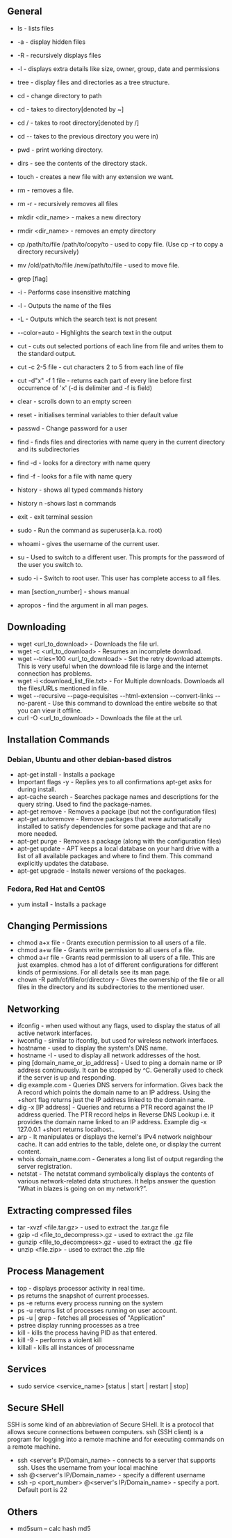 ## General
- ls - lists files
- -a - display hidden files
- -R - recursively displays files
- -l - displays extra details like size, owner, group, date and permissions
- tree <path> - display files and directories as a tree structure.
- cd <path> - change directory to path
- cd - takes to <user> directory[denoted by ~]
- cd / - takes to root directory[denoted by /]
- cd -- takes to the previous directory you were in)
- pwd - print working directory. 
- dirs - see the contents of the directory stack.
- touch <filename>- creates a new file with any extension we want.
- rm <filename> - removes a file.
- rm -r <directory> - recursively removes all files 
- mkdir <dir_name> - makes a new directory
- rmdir <dir_name> - removes an empty directory
- cp /path/to/file /path/to/copy/to - used to copy file.
 (Use cp -r to copy a directory recursively)
- mv /old/path/to/file /new/path/to/file - used to move file.
- grep [flag] <text to search> <files to search in>
- -i - Performs case insensitive matching
- -l - Outputs the name of the files 
- -L - Outputs which the search text is not present
- --color=auto - Highlights the search text in the output
- cut - cuts out selected portions of each line from file and writes them to the standard output.
- cut -c 2-5 file - cut characters 2 to 5 from each line of file
- cut -d"x" -f 1 file - returns each part of every line before first occurrence of 'x' (-d is delimiter and -f is field)

- clear - scrolls down to an empty screen
- reset - initialises terminal variables to thier default value
- passwd <username> - Change password for a user
- find <query> - finds files and directories with name query in the current directory and its subdirectories
- find -d <query> - looks for a directory with name query
- find -f <query> - looks for a file with name query
- history - shows all typed commands history
- history n -shows last n commands
- exit - exit terminal session

- sudo <command> - Run the command as superuser(a.k.a. root)
- whoami - gives the username of the current user.
- su <username> - Used to switch to a different user. This prompts for the password of the user you switch to.
- sudo -i - Switch to root user. This user has complete access to all files.
- man [section_number] <command> - shows manual 
- apropos <argument> - find the argument in all man pages.

## Downloading
- wget <url_to_download> - Downloads the file url.
- wget -c <url_to_download> - Resumes an incomplete download. 
- wget --tries=100 <url_to_download> - Set the retry download attempts. This is very useful when the download file is large and the internet connection has problems.
- wget -i <download_list_file.txt> - For Multiple downloads. Downloads all the files/URLs mentioned in file.
- wget --recursive --page-requisites --html-extension --convert-links --no-parent <URL> - Use this command to download the entire website so that you can view it offline.
- curl -O <url_to_download> - Downloads the file at the url.


## Installation Commands
### Debian, Ubuntu and other debian-based distros
- apt-get install <package-name> - Installs a package
- Important flags
-y - Replies yes to all confirmations apt-get asks for during install.
- apt-cache search <query> - Searches package names and descriptions for the query string. Used to find the package-names.
- apt-get remove <package-name> - Removes a package (but not the configuration files)
- apt-get autoremove - Remove packages that were automatically installed to satisfy dependencies for some package and that are no more needed.
- apt-get purge <package-name> - Removes a package (along with the configuration files)
- apt-get update - APT keeps a local database on your hard drive with a list of all available packages and where to find them. This command explicitly updates the database.
- apt-get upgrade - Installs newer versions of the packages.

### Fedora, Red Hat and CentOS
- yum install <package-name> - Installs a package

## Changing Permissions
- chmod a+x file - Grants execution permission to all users of a file.
- chmod a+w file - Grants write permission to all users of a file.
- chmod a+r file - Grants read permission to all users of a file.
This are just examples. chmod has a lot of different configurations for different kinds of permissions. For all details see its man page.
- chown -R <username> path/of/file/or/directory - Gives the ownership of the file or all files in the directory and its subdirectories to the mentioned user.

## Networking
- ifconfig - when used without any flags, used to display the status of all active network interfaces.
- iwconfig - similar to ifconfig, but used for wireless network interfaces. 
- hostname - used to display the system's DNS name. 
- hostname -I - used to display all network addresses of the host. 
- ping [domain_name_or_ip_address] - Used to ping a domain name or IP address continuously. It can be stopped by ^C. Generally used to check if the server is up and responding.
- dig example.com - Queries DNS servers for information. Gives back the A record which points the domain name to an IP address. Using the +short flag returns just the IP address linked to the domain name.
- dig -x [IP address] - Queries and returns a PTR record against the IP address queried. The PTR record helps in Reverse DNS Lookup i.e. it provides the domain name linked to an IP address. Example dig -x 127.0.0.1 +short returns localhost..
- arp - It manipulates or displays the kernel's IPv4 network neighbour cache. It can add entries to the table, delete one, or display the current content.
- whois domain_name.com - Generates a long list of output regarding the server registration.
- netstat - The netstat command symbolically displays the contents of various network-related data structures. It helps answer the question “What in blazes is going on on my network?”. 


## Extracting compressed files
- tar -xvzf <file.tar.gz> - used to extract the .tar.gz file
- gzip -d <file_to_decompress>.gz - used to extract the .gz file
- gunzip <file_to_decompress>.gz - used to extract the .gz file
- unzip <file.zip> - used to extract the .zip file

## Process Management
- top - displays processor activity in real time.
- ps returns the snapshot of current processes.
- ps -e returns every process running on the system
- ps -u <useraccount> returns list of processes running on user account.
- ps -u <useraccount> | grep <Application> - fetches all processes of "Application"
- pstree display running processes as a tree
- kill <PID> - kills the process having PID as that entered.
- kill -9 <PID> - performs a violent kill
- killall <processname> - kills all instances of processname


## Services
- sudo service <service_name> [status | start | restart | stop]


## Secure SHell
SSH is some kind of an abbreviation of Secure SHell. It is a protocol that allows secure connections between computers. ssh (SSH client) is a program for logging into a remote machine and for executing commands on a remote machine.
- ssh <server's IP/Domain_name> - connects to a server that supports ssh. Uses the username from your local machine
- ssh <username>@<server's IP/Domain_name> - specify a different username
- ssh -p <port_number> <username>@<server's IP/Domain_name> - specify a port. Default port is 22

## Others
- md5sum – calc hash md5
